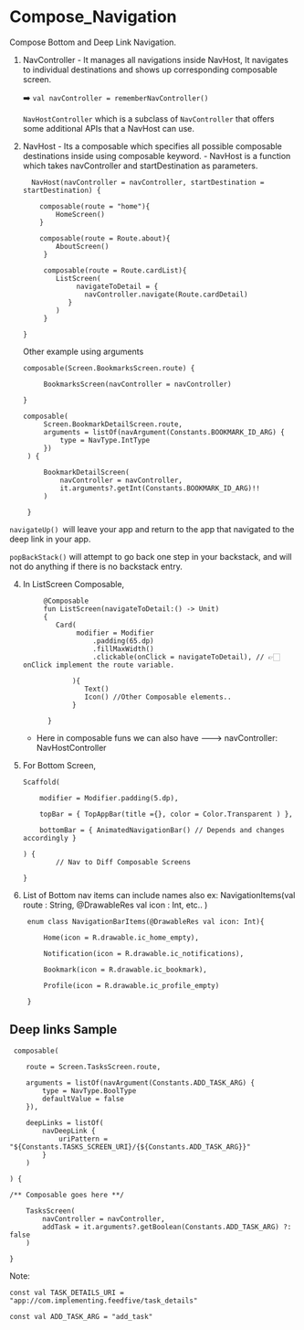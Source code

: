 # Compose_Navigation
Compose Bottom and Deep Link Navigation.

1. NavController - It manages all navigations inside NavHost, It navigates to individual destinations and shows up corresponding composable screen.

    ➡️ ` val navController = rememberNavController() `

    `NavHostController` which is a subclass of `NavController` that offers some additional APIs that a NavHost can use.
   

3. NavHost - Its a composable which specifies all possible composable destinations inside using composable keyword.
           - NavHost is a function which takes navController and startDestination as parameters.

     ```
       NavHost(navController = navController, startDestination = startDestination) {

         composable(route = "home"){
             HomeScreen()
         }
  
         composable(route = Route.about){
             AboutScreen()
          }

          composable(route = Route.cardList){
             ListScreen(
                  navigateToDetail = {
                    navController.navigate(Route.cardDetail)
                }
             )
          }
     
     }
     
     ```

     Other example using arguments

       composable(Screen.BookmarksScreen.route) {
   
            BookmarksScreen(navController = navController)
   
       }
        
       composable(
            Screen.BookmarkDetailScreen.route,
            arguments = listOf(navArgument(Constants.BOOKMARK_ID_ARG) {
                type = NavType.IntType
            })
        ) {
   
            BookmarkDetailScreen(
                navController = navController,
                it.arguments?.getInt(Constants.BOOKMARK_ID_ARG)!!
            )
   
        }



`navigateUp() `will leave your app and return to the app that navigated to the deep link in your app. 

`popBackStack()` will attempt to go back one step in your backstack, and will not do anything if there is no backstack entry. 


4. In ListScreen Composable,
   
            @Composable
            fun ListScreen(navigateToDetail:() -> Unit)
            {
               Card(
                    modifier = Modifier
                        .padding(65.dp)
                        .fillMaxWidth()
                        .clickable(onClick = navigateToDetail), // 👉🏻 onClick implement the route variable.
   
                   ){
                      Text()
                      Icon() //Other Composable elements..
                   }

             }

      * Here in composable funs we can also have --->  navController: NavHostController


6. For Bottom Screen,
   
       Scaffold(
   
           modifier = Modifier.padding(5.dp),
       
           topBar = { TopAppBar(title ={}, color = Color.Transparent ) },
       
           bottomBar = { AnimatedNavigationBar() // Depends and changes accordingly }

       ) {
               // Nav to Diff Composable Screens 
   
       }


7. List of Bottom nav items can include names also ex: NavigationItems(val route : String, @DrawableRes val icon : Int, etc.. )

        enum class NavigationBarItems(@DrawableRes val icon: Int){
   
            Home(icon = R.drawable.ic_home_empty),
   
            Notification(icon = R.drawable.ic_notifications),
   
            Bookmark(icon = R.drawable.ic_bookmark),
   
            Profile(icon = R.drawable.ic_profile_empty)
        
        }



## Deep links Sample

     composable(
     
        route = Screen.TasksScreen.route,
        
        arguments = listOf(navArgument(Constants.ADD_TASK_ARG) {
            type = NavType.BoolType
            defaultValue = false
        }),
        
        deepLinks = listOf(
            navDeepLink { 
                uriPattern = "${Constants.TASKS_SCREEN_URI}/{${Constants.ADD_TASK_ARG}}"
            }
        )
    
    ) {

    /** Composable goes here **/
    
        TasksScreen(
            navController = navController,
            addTask = it.arguments?.getBoolean(Constants.ADD_TASK_ARG) ?: false
        )
        
    }



 
 Note: 
 
   ` const val TASK_DETAILS_URI = "app://com.implementing.feedfive/task_details" `
    
   ` const val ADD_TASK_ARG = "add_task" `
